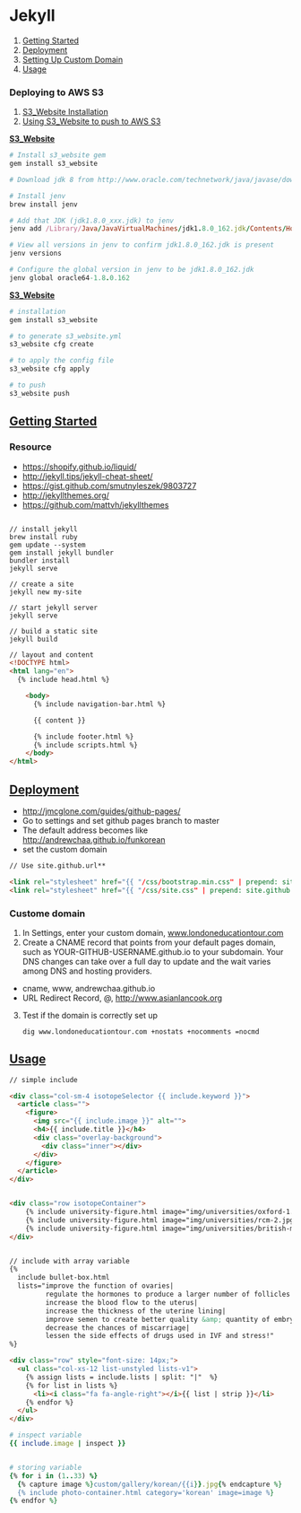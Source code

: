 # Jekyll

1. [Getting Started](#getting-started)
1. [Deployment](#deployment)
1. [Setting Up Custom Domain](#setting-up-custom-domain)
1. [Usage](#usage)

### Deploying to AWS S3

1. [S3_Website Installation](#s3-website-installation)
1. [Using S3_Website to push to AWS S3](#s3-website)

**<a href="#s3-website-installation">S3_Website</a>**

```ruby
# Install s3_website gem
gem install s3_website

# Download jdk 8 from http://www.oracle.com/technetwork/java/javase/downloads/jdk8-downloads-2133151.html and install it

# Install jenv
brew install jenv

# Add that JDK (jdk1.8.0_xxx.jdk) to jenv
jenv add /Library/Java/JavaVirtualMachines/jdk1.8.0_162.jdk/Contents/Home/

# View all versions in jenv to confirm jdk1.8.0_162.jdk is present
jenv versions

# Configure the global version in jenv to be jdk1.8.0_162.jdk
jenv global oracle64-1.8.0.162

```

**<a href="#s3-website">S3_Website</a>**

```ruby
# installation
gem install s3_website

# to generate s3_website.yml
s3_website cfg create

# to apply the config file
s3_website cfg apply

# to push
s3_website push
```


## <a href="#getting-started">Getting Started</a>

### Resource

* https://shopify.github.io/liquid/
* http://jekyll.tips/jekyll-cheat-sheet/
* https://gist.github.com/smutnyleszek/9803727
* http://jekyllthemes.org/
* https://github.com/mattvh/jekyllthemes




```

// install jekyll
brew install ruby
gem update --system
gem install jekyll bundler
bundler install
jekyll serve

// create a site
jekyll new my-site

// start jekyll server
jekyll serve

// build a static site
jekyll build
```

```html
// layout and content
<!DOCTYPE html>
<html lang="en">
  {% include head.html %}

    <body>
      {% include navigation-bar.html %}

      {{ content }}

      {% include footer.html %}
      {% include scripts.html %}
    </body>
</html>

```

## <a href="#deployment">Deployment</a>

* http://jmcglone.com/guides/github-pages/
* Go to settings and set github pages branch to master
* The default address becomes like http://andrewchaa.github.io/funkorean
* set the custom domain


```html
// Use site.github.url**

<link rel="stylesheet" href="{{ "/css/bootstrap.min.css" | prepend: site.github.url }}">
<link rel="stylesheet" href="{{ "/css/site.css" | prepend: site.github.url }}">
```

### Custome domain

1. In Settings, enter your custom domain, www.londoneducationtour.com
1. Create a CNAME record that points from your default pages domain, such as YOUR-GITHUB-USERNAME.github.io to your subdomain. Your DNS changes can take over a full day to update and the wait varies among DNS and hosting providers.

  * cname, www, andrewchaa.github.io
  * URL Redirect Record, @, http://www.asianlancook.org

3. Test if the domain is correctly set up
   
   ```
   dig www.londoneducationtour.com +nostats +nocomments =nocmd
   ```

## <a href="#usage">Usage</a>


```html
// simple include

<div class="col-sm-4 isotopeSelector {{ include.keyword }}">
  <article class="">
    <figure>
      <img src="{{ include.image }}" alt="">
      <h4>{{ include.title }}</h4>
      <div class="overlay-background">
        <div class="inner"></div>
      </div>
    </figure>
  </article>
</div>


<div class="row isotopeContainer">
    {% include university-figure.html image="img/universities/oxford-1.jpg" title="Oxford" keyword="oxford" %}
    {% include university-figure.html image="img/universities/rcm-2.jpg" title="Royal College of Music" keyword="rcm" %}
    {% include university-figure.html image="img/universities/british-museum-1.jpg" title="British museum" keyword="british-museum" %}
</div>


// include with array variable
{%
  include bullet-box.html
  lists="improve the function of ovaries|
         regulate the hormones to produce a larger number of follicles|
         increase the blood flow to the uterus|
         increase the thickness of the uterine lining|
         improve semen to create better quality &amp; quantity of embryos|
         decrease the chances of miscarriage|
         lessen the side effects of drugs used in IVF and stress!"
%}

<div class="row" style="font-size: 14px;">
  <ul class="col-xs-12 list-unstyled lists-v1">
    {% assign lists = include.lists | split: "|"  %}
    {% for list in lists %}
      <li><i class="fa fa-angle-right"></i>{{ list | strip }}</li>
    {% endfor %}
  </ul>
</div>
```

```ruby
# inspect variable
{{ include.image | inspect }}


# storing variable
{% for i in (1..33) %}
  {% capture image %}custom/gallery/korean/{{i}}.jpg{% endcapture %}
  {% include photo-container.html category='korean' image=image %}
{% endfor %}


```
